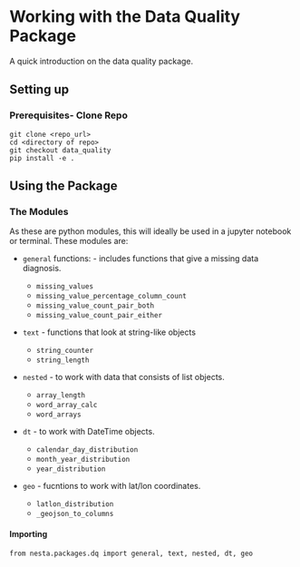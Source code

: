 Working with the Data Quality Package
=====================================

A quick introduction on the data quality package.

Setting up
------------

### Prerequisites- Clone Repo
```
git clone <repo_url>
cd <directory of repo>
git checkout data_quality
pip install -e . 
```
Using the Package
------------

### The Modules
As these are python modules, this will ideally be used in a jupyter notebook or terminal. These modules are:
- `general` functions: - includes functions that give a missing data diagnosis.
  - `missing_values`
  - `missing_value_percentage_column_count`
  - `missing_value_count_pair_both`
  - `missing_value_count_pair_either`
  
- `text` - functions that look at string-like objects
  - `string_counter`
  - `string_length`
  
- `nested` - to work with data that consists of list objects.
  - `array_length`
  - `word_array_calc`
  - `word_arrays`

- `dt` - to work with DateTime objects.
  - `calendar_day_distribution`
  - `month_year_distribution`
  - `year_distribution`

- `geo` - fucntions to work with lat/lon coordinates.
  - `latlon_distribution`
  - `_geojson_to_columns`
  
#### Importing

```
from nesta.packages.dq import general, text, nested, dt, geo
```
